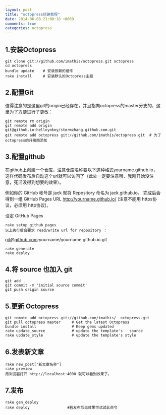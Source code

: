 ```yaml
---
layout: post
title: "octopress搭建教程"
date: 2014-06-08 21:00:18 +0800
comments: true
categories: octopress
---
```



1.安装Octopress
---
	git clone git://github.com/imathis/octopress.git octopress
	cd octopress
	bundle update    # 安装依赖的组件
	rake install     # 安装默认的Octopress主题

2.配置Git
---
值得注意的是这里git的origin已经存在，并且指向octopress的master分支的，这里为了方便进行了更改：

	git remote rm origin
	git remote add origin git@github.io:helloyokoy/stormzhang.github.com.git
	git remote add octopress git://github.com/imathis/octopress.git  # 为了octopress的升级而添加

<!--more-->

3.配置github
---
在github上创建一个仓库，注意仓库名称要以下这种格式yourname.github.io，这样代码发布后自动这个url就可以访问了（此处一定要注意哦，我刚开始没注意，死活没得到想要的效果）。 

例如你的 GitHub 帐号是 jack 就将 Repository 命名为 jack.github.io， 完成后会得到一组 GitHub Pages URL http://yourname.github.io/ (注意不能用 https协议，必须用 http协议)。

设定 GitHub Pages

	rake setup_github_pages
	以上执行后会要求 read/write url for repository ：

git@github.com:yourname/yourname.github.io.git

	rake generate
	rake deploy


4.将 source 也加入 git
---
	git add .
	git commit -m 'initial source commit'
	git push origin source
	
5.更新 Octopress
---
	git remote add octopress git://github.com/imathis/	octopress.git
	git pull octopress master     # Get the latest Octopress
	bundle install                # Keep gems updated
	rake update_source            # update the template's 	source
	rake update_style             # update the template's style
	
6.发表新文章
---
	rake new_post["新文章名称"]
	rake preview
	用浏览器打开 http://localhost:4000 就可以看到效果了。

7.发布
---

	rake gen_deploy
	rake deploy                 #若发布后无效果可试试此命令
